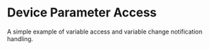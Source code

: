 Device Parameter Access
=======================

A simple example of variable access and variable change notification handling.

